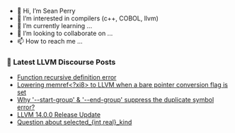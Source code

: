 - 👋 Hi, I’m Sean Perry
- 👀 I’m interested in compilers (c++, COBOL, llvm)
- 🌱 I’m currently learning ...
- 💞️ I’m looking to collaborate on ...
- 📫 How to reach me ...

<!---
s66perry/s66perry is a ✨ special ✨ repository because its `README.md` (this file) appears on your GitHub profile.
You can click the Preview link to take a look at your changes.
--->
### 📕 Latest LLVM Discourse Posts

<!-- DISCOURSE-LLVM:START -->
- [Function recursive definition error](https://discourse.llvm.org/t/function-recursive-definition-error/61056#post_5)
- [Lowering memref&lt;?xi8&gt; to LLVM when a bare pointer conversion flag is set](https://discourse.llvm.org/t/lowering-memref-xi8-to-llvm-when-a-bare-pointer-conversion-flag-is-set/61134#post_4)
- [Why &#39;--start-group&#39; &amp; &#39;--end-group&#39; suppress the duplicate symbol error?](https://discourse.llvm.org/t/why-start-group-end-group-suppress-the-duplicate-symbol-error/61157#post_1)
- [LLVM 14.0.0 Release Update](https://discourse.llvm.org/t/llvm-14-0-0-release-update/60650#post_5)
- [Question about selected_{int,real}_kind](https://discourse.llvm.org/t/question-about-selected-int-real-kind/61156#post_1)
<!-- DISCOURSE-LLVM:END -->

